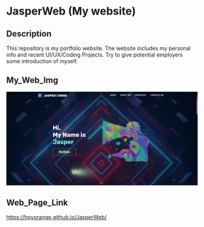 # JasperWeb (My website)

## Description
This repository is my portfolio website. The website includes my personal info and recent UI/UX/Coding Projects. Try to give potential employers some introduction of myself.

## My_Web_Img
![Web brief](img/intro.png "Web sample")

## Web_Page_Link
https://hpyorange.github.io/JasperWeb/